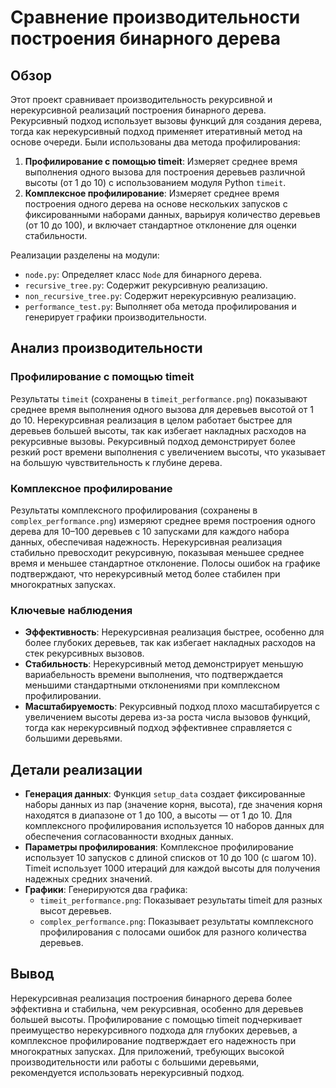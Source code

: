 # Сравнение производительности построения бинарного дерева

## Обзор

Этот проект сравнивает производительность рекурсивной и нерекурсивной реализаций построения бинарного дерева. Рекурсивный подход использует вызовы функций для создания дерева, тогда как нерекурсивный подход применяет итеративный метод на основе очереди. Были использованы два метода профилирования:

1. **Профилирование с помощью timeit**: Измеряет среднее время выполнения одного вызова для построения деревьев различной высоты (от 1 до 10) с использованием модуля Python `timeit`.
2. **Комплексное профилирование**: Измеряет среднее время построения одного дерева на основе нескольких запусков с фиксированными наборами данных, варьируя количество деревьев (от 10 до 100), и включает стандартное отклонение для оценки стабильности.

Реализации разделены на модули:
- `node.py`: Определяет класс `Node` для бинарного дерева.
- `recursive_tree.py`: Содержит рекурсивную реализацию.
- `non_recursive_tree.py`: Содержит нерекурсивную реализацию.
- `performance_test.py`: Выполняет оба метода профилирования и генерирует графики производительности.

## Анализ производительности

### Профилирование с помощью timeit
Результаты `timeit` (сохранены в `timeit_performance.png`) показывают среднее время выполнения одного вызова для деревьев высотой от 1 до 10. Нерекурсивная реализация в целом работает быстрее для деревьев большей высоты, так как избегает накладных расходов на рекурсивные вызовы. Рекурсивный подход демонстрирует более резкий рост времени выполнения с увеличением высоты, что указывает на большую чувствительность к глубине дерева.

### Комплексное профилирование
Результаты комплексного профилирования (сохранены в `complex_performance.png`) измеряют среднее время построения одного дерева для 10–100 деревьев с 10 запусками для каждого набора данных, обеспечивая надежность. Нерекурсивная реализация стабильно превосходит рекурсивную, показывая меньшее среднее время и меньшее стандартное отклонение. Полосы ошибок на графике подтверждают, что нерекурсивный метод более стабилен при многократных запусках.

### Ключевые наблюдения
- **Эффективность**: Нерекурсивная реализация быстрее, особенно для более глубоких деревьев, так как избегает накладных расходов на стек рекурсивных вызовов.
- **Стабильность**: Нерекурсивный метод демонстрирует меньшую вариабельность времени выполнения, что подтверждается меньшими стандартными отклонениями при комплексном профилировании.
- **Масштабируемость**: Рекурсивный подход плохо масштабируется с увеличением высоты дерева из-за роста числа вызовов функций, тогда как нерекурсивный подход эффективнее справляется с большими деревьями.

## Детали реализации
- **Генерация данных**: Функция `setup_data` создает фиксированные наборы данных из пар (значение корня, высота), где значения корня находятся в диапазоне от 1 до 100, а высоты — от 1 до 10. Для комплексного профилирования используется 10 наборов данных для обеспечения согласованности входных данных.
- **Параметры профилирования**: Комплексное профилирование использует 10 запусков с длиной списков от 10 до 100 (с шагом 10). Timeit использует 1000 итераций для каждой высоты для получения надежных средних значений.
- **Графики**: Генерируются два графика:
  - `timeit_performance.png`: Показывает результаты timeit для разных высот деревьев.
  - `complex_performance.png`: Показывает результаты комплексного профилирования с полосами ошибок для разного количества деревьев.

## Вывод
Нерекурсивная реализация построения бинарного дерева более эффективна и стабильна, чем рекурсивная, особенно для деревьев большей высоты. Профилирование с помощью timeit подчеркивает преимущество нерекурсивного подхода для глубоких деревьев, а комплексное профилирование подтверждает его надежность при многократных запусках. Для приложений, требующих высокой производительности или работы с большими деревьями, рекомендуется использовать нерекурсивный подход.
